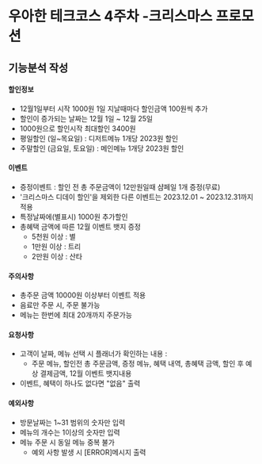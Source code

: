우아한 테크코스 4주차 -크리스마스 프로모션
================================
기능분석 작성
--------------------------------

####  할인정보  
* 12월1일부터 시작 1000원 1일 지날때마다 할인금액 100원씩 추가
* 할인이 증가되는 날짜는 12월 1일 ~ 12월 25일
* 1000원으로 할인시작 최대할인 3400원
* 평일할인 (일~목요일) : 디저트메뉴 1개당 2023원 할인
* 주말할인 (금요일, 토요일) : 메인메뉴 1개당 2023원 할인


#### 이벤트
* 증정이벤트 : 할인 전 총 주문금액이 12만원일때 샴페일 1개 증정(무료)
* '크리스마스 디데이 할인'을 제외한 다른 이벤트는 2023.12.01 ~ 2023.12.31까지 적용
* 특정날짜에(별표시) 1000원 추가할인
* 총혜택 금액에 따른 12월 이벤트 뱃지 증정
    *  5천원 이상 : 별
    *  1만원 이상 : 트리
    *  2만원 이상 : 산타

#### 주의사항
* 총주문 금액 10000원 이상부터 이벤트 적용
* 음료만 주문 시, 주문 불가능
* 메뉴는 한번에 최대 20개까지 주문가능

#### 요청사항
* 고객이 날짜, 메뉴 선택 시 플래너가 확인하는 내용 :
  *  주문 메뉴, 할인전 총 주문금액, 증정 메뉴, 혜택 내역, 총혜택 금액, 할인 후 예상 결제금액, 12월 이벤트 뱃지내용
*  이벤트, 혜택이 하나도 없다면 "없음" 출력

#### 예외사항
*  방문날짜는 1~31 범위의 숫자만 입력
*  메뉴의 개수는 1이상의 숫자만 입력
*  메뉴 주문 시 동일 메뉴 중복 불가
   *  예외 사항 발생 시 [ERROR]메시지 출력
